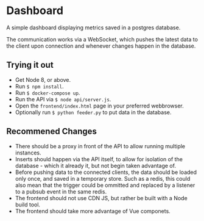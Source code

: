 Dashboard
=========

A simple dashboard displaying metrics saved in a postgres database.

The communication works via a WebSocket, which pushes the latest data to the client upon connection and whenever changes happen in the database.

Trying it out
-------------

- Get Node 8, or above.
- Run `$ npm install`.
- Run `$ docker-compose up`.
- Run the API via `$ node api/server.js`.
- Open the `frontend/index.html` page in your preferred webbrowser.
- Optionally run `$ python feeder.py` to put data in the database.

Recommened Changes
------------------

- There should be a proxy in front of the API to allow running multiple instances.
- Inserts should happen via the API itself, to allow for isolation of the database - which it already it, but not begin taken advantage of.
- Before pushing data to the connected clients, the data should be loaded only once, and saved in a temporary store. Such as a redis, this could also mean that the trigger could be ommitted and replaced by a listener to a pubsub event in the same redis.
- The frontend should not use CDN JS, but rather be built with a Node build tool.
- The frontend should take more advantage of Vue componets.
